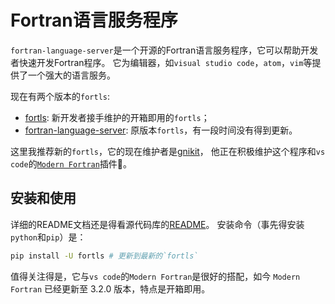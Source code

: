 # Fortran语言服务程序

`fortran-language-server`是一个开源的Fortran语言服务程序，它可以帮助开发者快速开发Fortran程序。
它为编辑器，如`visual studio code`，`atom`，`vim`等提供了一个强大的语言服务。

现在有两个版本的`fortls`:
- [fortls](https://github.com/gnikit/fortls): 新开发者接手维护的开箱即用的`fortls`；
- [fortran-language-server](https://github.com/hansec/fortran-language-server):
原版本`fortls`，有一段时间没有得到更新。

这里我推荐新的`fortls`，它的现在维护者是[gnikit](https://github.com/gnikit)，
他正在积极维护这个程序和`vs code`的[`Modern Fortran`](https://github.com/krvajal/vscode-fortran-support)插件💖。

## 安装和使用

详细的README文档还是得看源代码库的[README](https://github.com/gnikit/fortls#fortls---the-fortran-language-server)。
安装命令（事先得安装`python`和`pip`）是：
```sh
pip install -U fortls # 更新到最新的`fortls`
```

值得关注得是，它与`vs code`的`Modern Fortran`是很好的搭配，如今 `Modern Fortran` 已经更新至 3.2.0 版本，特点是开箱即用。
